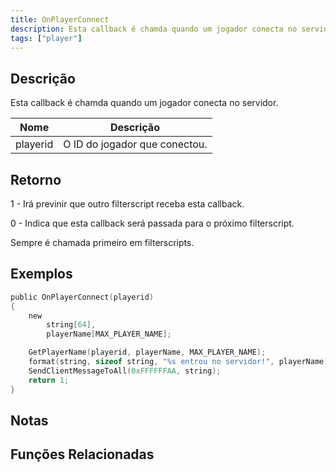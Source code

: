```yaml
---
title: OnPlayerConnect
description: Esta callback é chamda quando um jogador conecta no servidor.
tags: ["player"]
---
```


## Descrição

Esta callback é chamda quando um jogador conecta no servidor.

| Nome     | Descrição                     |
| -------- | ----------------------------- |
| playerid | O ID do jogador que conectou. |

## Retorno

1 - Irá previnir que outro filterscript receba esta callback.

0 - Indica que esta callback será passada para o próximo filterscript.

Sempre é chamada primeiro em filterscripts.

## Exemplos

```c
public OnPlayerConnect(playerid)
{
    new
        string[64],
        playerName[MAX_PLAYER_NAME];

    GetPlayerName(playerid, playerName, MAX_PLAYER_NAME);
    format(string, sizeof string, "%s entrou no servidor!", playerName);
    SendClientMessageToAll(0xFFFFFFAA, string);
    return 1;
}
```

## Notas

<TipNPCCallbacksPT />

## Funções Relacionadas
